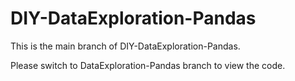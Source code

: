 # DIY-DataExploration-Pandas

This is the main branch of DIY-DataExploration-Pandas.

Please switch to DataExploration-Pandas branch to view the code.